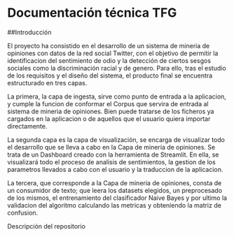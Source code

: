 # Documentación técnica TFG

##Introducción

El proyecto ha consistido en el desarrollo de un sistema de mineria de opiniones con datos de la red social Twitter, con el objetivo de permitir la identificacion del sentimiento de odio y la detección de ciertos sesgos sociales como la discriminación racial y de genero. Para ello, tras el estudio de los requisitos y el diseño del sistema, el producto final se encuentra estructurado en tres capas. 

La primera, la capa de ingesta, sirve como punto de entrada a la aplicacion, y cumple la funcion de conformar el Corpus que servira de entrada al sistema de mineria de opiniones. Bien puede tratarse de los ficheros ya cargados en la aplicacion o de aquellos que el usuario quiera importar directamente.

La segunda capa es la capa de visualización, se encarga de visualizar todo el desarrollo que se lleva a cabo en la Capa de minería de opiniones. Se trata de un Dashboard creado con la herramienta de Streamlit. En ella, se visualizará todo el proceso de analisis de sentimientos, la gestion de los parametros llevados a cabo con el usuario y la traduccion de la aplicacion. 

La tercera, que corresponde a la Capa de mineria de opiniones, consta de un consumidor de texto; que leera los datasets elegidos, un preprocesado de los mismos, el entrenamiento del clasificador Naive Bayes y por ultimo la validacion del algoritmo calculando las metricas y obteniendo la matriz de confusion.

Descripción del repositorio

